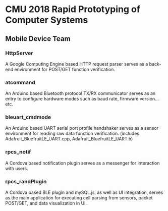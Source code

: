 # CMU 2018 Rapid Prototyping of Computer Systems
## Mobile Device Team

### HttpServer

A Google Computing Engine based HTTP request parser serves as a back-end environment for POST/GET function verification.

### atcommand

An Arduino based Bluetooth protocol TX/RX communicator serves as an entry to configure hardware modes such as baud rate, firmware version... etc.

### bleuart_cmdmode

An Arduino based UART serial port profile handshaker serves as a sensor environment for reading raw data function verification. (includes Adafruit_BluefruitLE_UART.cpp, Adafruit_BluefruitLE_UART.h)

### rpcs_notif

A Cordova based notification plugin serves as a messenger for interaction with users.

### rpcs_randPlugin

A Cordova based BLE plugin and mySQL.js, as well as UI integration, serves as the main application for executing cell parsing from sensors, packet POST/GET, and data visualization in UI. 
